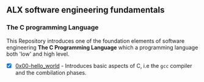 ## ALX software engineering fundamentals

### The C programming Language

This Repository introduces one of the foundation elements of software engineering
**The C Programming Language** which a programming language both 'low' and high level.

- [x] [0x00-hello_world](0x00-hello_wolrd) - Introduces basic aspects of C, i.e the `gcc` compiler and the combilation phases.
